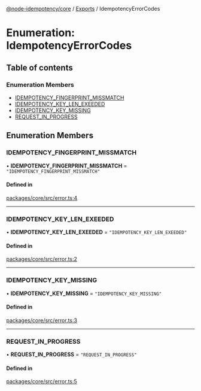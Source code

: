 [@node-idempotency/core](../README.md) / [Exports](../modules.md) / IdempotencyErrorCodes

# Enumeration: IdempotencyErrorCodes

## Table of contents

### Enumeration Members

- [IDEMPOTENCY\_FINGERPRINT\_MISSMATCH](IdempotencyErrorCodes.md#idempotency_fingerprint_missmatch)
- [IDEMPOTENCY\_KEY\_LEN\_EXEEDED](IdempotencyErrorCodes.md#idempotency_key_len_exeeded)
- [IDEMPOTENCY\_KEY\_MISSING](IdempotencyErrorCodes.md#idempotency_key_missing)
- [REQUEST\_IN\_PROGRESS](IdempotencyErrorCodes.md#request_in_progress)

## Enumeration Members

### IDEMPOTENCY\_FINGERPRINT\_MISSMATCH

• **IDEMPOTENCY\_FINGERPRINT\_MISSMATCH** = ``"IDEMPOTENCY_FINGERPRINT_MISSMATCH"``

#### Defined in

[packages/core/src/error.ts:4](https://github.com/mahendraHegde/idempotent-http/blob/865df0d/packages/core/src/error.ts#L4)

___

### IDEMPOTENCY\_KEY\_LEN\_EXEEDED

• **IDEMPOTENCY\_KEY\_LEN\_EXEEDED** = ``"IDEMPOTENCY_KEY_LEN_EXEEDED"``

#### Defined in

[packages/core/src/error.ts:2](https://github.com/mahendraHegde/idempotent-http/blob/865df0d/packages/core/src/error.ts#L2)

___

### IDEMPOTENCY\_KEY\_MISSING

• **IDEMPOTENCY\_KEY\_MISSING** = ``"IDEMPOTENCY_KEY_MISSING"``

#### Defined in

[packages/core/src/error.ts:3](https://github.com/mahendraHegde/idempotent-http/blob/865df0d/packages/core/src/error.ts#L3)

___

### REQUEST\_IN\_PROGRESS

• **REQUEST\_IN\_PROGRESS** = ``"REQUEST_IN_PROGRESS"``

#### Defined in

[packages/core/src/error.ts:5](https://github.com/mahendraHegde/idempotent-http/blob/865df0d/packages/core/src/error.ts#L5)
